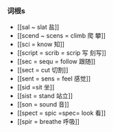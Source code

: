 ### 词根s

- [[sal ~ slat 盐]]
- [[scend ~ scens = climb 爬 攀]]
- [[sci = know 知]]
- [[script = scrib = scrip 写 刻写]]
- [[sec = sequ = follow 跟随]]
- [[sect = cut 切割]]
- [[sent = sens = feel 感觉]]
- [[sid  =sit 坐]]
- [[sist = stand 站立]]
- [[son = sound 音]]
- [[spect = spic =spec= look 看]]
- [[spir = breathe 呼吸]]